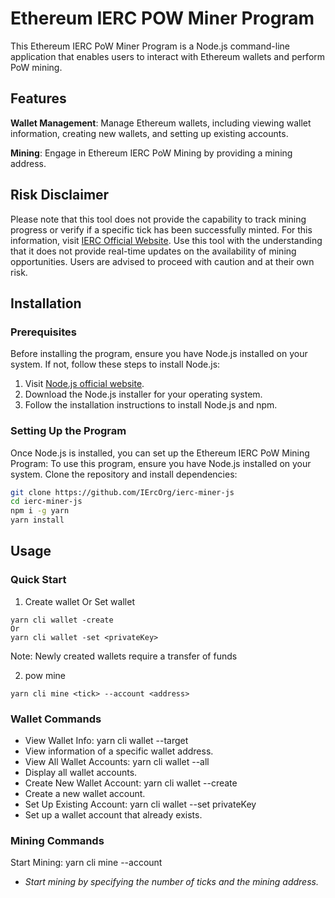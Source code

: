 # Ethereum IERC POW Miner Program

This Ethereum IERC PoW Miner Program is a Node.js command-line application that enables users to interact with Ethereum wallets and perform PoW mining.

## Features

**Wallet Management**: Manage Ethereum wallets, including viewing wallet information, creating new wallets, and setting up existing accounts.

**Mining**: Engage in Ethereum IERC PoW Mining by providing a mining address.

## Risk Disclaimer

Please note that this tool does not provide the capability to track mining progress or verify if a specific tick has been successfully minted. For this information, visit [IERC Official Website](https://ierc20.com). Use this tool with the understanding that it does not provide real-time updates on the availability of mining opportunities. Users are advised to proceed with caution and at their own risk.

## Installation

### Prerequisites

Before installing the program, ensure you have Node.js installed on your system. If not, follow these steps to install Node.js:

1. Visit [Node.js official website](https://nodejs.org/).
2. Download the Node.js installer for your operating system.
3. Follow the installation instructions to install Node.js and npm.

### Setting Up the Program

Once Node.js is installed, you can set up the Ethereum IERC PoW Mining Program:
To use this program, ensure you have Node.js installed on your system. Clone the repository and install dependencies:

```bash
git clone https://github.com/IErcOrg/ierc-miner-js
cd ierc-miner-js
npm i -g yarn
yarn install
```

## Usage

### Quick Start

1. Create wallet Or Set wallet

```shell
yarn cli wallet -create
Or
yarn cli wallet -set <privateKey>
```

Note: Newly created wallets require a transfer of funds

2. pow mine

```shell
yarn cli mine <tick> --account <address>
```



### Wallet Commands

- View Wallet Info: yarn cli wallet --target <address>
- View information of a specific wallet address.
- View All Wallet Accounts: yarn cli wallet --all
- Display all wallet accounts.
- Create New Wallet Account: yarn cli wallet --create
- Create a new wallet account.
- Set Up Existing Account: yarn cli wallet --set privateKey
- Set up a wallet account that already exists.

### Mining Commands

Start Mining: yarn cli mine <tick> --account <address>

- Start mining by specifying the number of ticks and the mining address.
